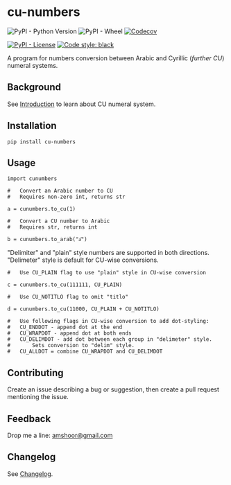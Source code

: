 # cu-numbers

![PyPI - Python Version](https://img.shields.io/pypi/pyversions/cu-numbers) ![PyPI - Wheel](https://img.shields.io/pypi/wheel/cu-numbers) [![Codecov](https://img.shields.io/codecov/c/github/endrain/cu-numbers)](https://app.codecov.io/gh/endrain/cu-numbers)

[![PyPI - License](https://img.shields.io/pypi/l/cu-numbers)](./LICENSE) [![Code style: black](https://img.shields.io/badge/code%20style-black-000000.svg)](https://github.com/psf/black)

A program for numbers conversion between Arabic and Cyrillic (*further CU*) numeral systems.

## Background

See [Introduction](./INTRODUCTION.md) to learn about CU numeral system.

## Installation

	pip install cu-numbers

## Usage

	import cunumbers

	#   Convert an Arabic number to CU
	#   Requires non-zero int, returns str

	a = cunumbers.to_cu(1)
	
	#   Convert a CU number to Arabic
	#   Requires str, returns int

	b = cunumbers.to_arab("а҃")

"Delimiter" and "plain" style numbers are supported in both directions. "Delimeter" style is default for CU-wise conversions.

	#   Use CU_PLAIN flag to use "plain" style in CU-wise conversion

	c = cunumbers.to_cu(111111, CU_PLAIN)
	
	#   Use CU_NOTITLO flag to omit "titlo"

	d = cunumbers.to_cu(11000, CU_PLAIN + CU_NOTITLO)

	#   Use following flags in CU-wise conversion to add dot-styling:
	#   CU_ENDDOT - append dot at the end
	#   CU_WRAPDOT - append dot at both ends
	#   CU_DELIMDOT - add dot between each group in "delimeter" style.
	#       Sets conversion to "delim" style.
	#   CU_ALLDOT = combine CU_WRAPDOT and CU_DELIMDOT


## Contributing

Create an issue describing a bug or suggestion, then create a pull request mentioning the issue.

## Feedback

Drop me a line: amshoor@gmail.com

## Changelog

See [Changelog](./CHANGELOG.md).
